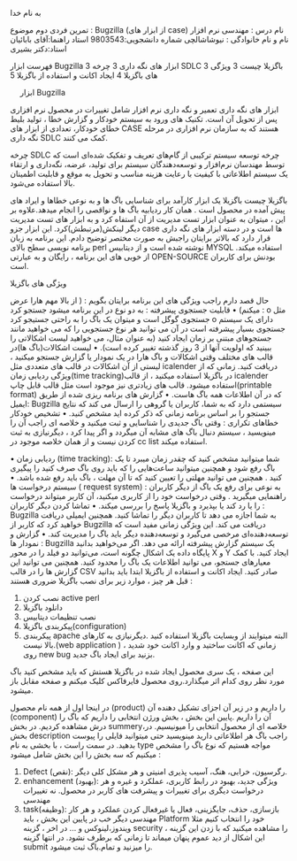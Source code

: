 



به نام خدا

تمرین فردی دوم
موضوع : Bugzilla (از ابزار های case)
نام درس : مهندسی نرم افزار
نام و نام خانوادگی : نیوشاشالچی
شماره دانشجویی:9803543
استاد راهنما:آقای بابائیان
استاد:دکتر بشیری
 








فهرست
ابزار Bugzilla	3
ابزار های نگه داری	3
چرخه SDLC	3
باگزیلا چیست	3
ویژگی های باگزیلا	4
ایجاد اکانت و استفاده از باگزیلا	5






 
ابزار Bugzilla


ابزار های نگه داری
تعمیر و نگه داری نرم افزار شامل تغییرات در محصول نرم افزاری پس از تحویل آن است. تکنیک های ورود به سیستم خودکار و گزارش خطا ، تولید بلیط خطای خودکار، تعدادی از ابزار های CASE هستند که به سازمان نرم افزاری در مرحله نگه داری SDLC کمک می کنند. 


چرخه SDLC
چرخه توسعه سیستم ترکیبی از گام‌های تعریف و تفکیک شده‌ای است که توسط مهندسان نرم‌افزار و توسعه‌دهندگان سیستم برای تولید، عرضه، نگه‌داری و ارتقاء یک سیستم اطلاعاتی با کیفیت با رعایت هزینه مناسب و تحویل به موقع  و قابلیت اطمینان بالا استفاده می‌شود.

باگزیلا چیست 
باگزیلا یک ابزار کارآمد برای شناسایی باگ ها و به نوعی خطاها و ایراد های پیش آمده در محصول است . 
همان کار ردیابیه باگ ها و نواقصی  را انجام میدهد.علاوه بر این ، میتوان به عنوان ابزار تست مدیریت از آن استفاه کرد و به ابزار های تست مدیریت دیگر لینکش(مرتبطش)کرد.
این ابزار جزو case ها است و در دسته ابزار های نگه داری قرار دارد  که بالاتر برایتان راجبش به صورت مختصر توضیح دادم.
این برنامه به زبان برنامه نویسی سطح بالای perl  نوشته شده است و از دیتابیس MYSQL استفاده میکند.
از خوبی های این برنامه ، رایگان و به عبارتی OPEN-SOURCE بودنش برای کاربران است.




ویژگی های باگزیلا











حال قصد دارم راجب ویژگی های این برنامه برایتان بگویم : ( از بالا مهم هارا عرض میکنم)
•	قابلیت جستجوی پیشرفته : به دو نوع در این برنامه میشود جستجو کرد :
o	مثل جستجوی گوگل است و میتوان یک باگ را به راحتی جستیجو کرد 
o	دارای یک سیستم جستجوی بسیار پیشرفته است در آن می توانید هر نوع جستجویی را که می خواهید مانند جستجوهای مبتنی بر زمان ایجاد کنید (به عنوان مثال، می خواهید لیست اشکالاتی را ببینید که اولویت آنها از 3 روز گذشته تغییر کرده است).
•	لیست اشکالات(باگ ها)در قالب های مختلف
وقتی اشکالات و باگ هارا در یک نمودار یا گزارش جستجو میکنید ، لیستی از آن اشکالات در قالب های متعددی مثل icalender دریافت کنید.
زمانی که از ویژگی ردیابی زمان(time tracking)در باگزیلا استفاده میکنید ، از قالب icalender استفاده میشود.
قالب های زیادتری نیز موجود است مثل قالب قابل چاپ(printable format) که در آن اطلاعات همه باگ هاست.
•	گزارش های برنامه ریزی شده از طریق ایمیل:
Bugzilla سیستمی دارد که به شما، کاربران یا گروهی را  ارسال می کند که نتایج جستجو را بر اساس برنامه زمانی که ذکر کرده اید مشخص کنید.
•	تشخیص خودکار خطاهای تکراری :   وقتی باگ جدیدی را شناسایی و ثبت  میکنید و  خلاصه ای راجب آن را مینویسید ، سیستم دنبال باگ های مشابه آن میگردد  و اگر پیدا کرد ، دیگرنیازی به ثبت کردن نیست و از همان خلاصه موجود در cc list استفاده میکند.

•	ردیابی زمان (time tracking): 
شما میتوانید مشخص کنید که چقدر زمان میبرد تا یک باگ رفع شود  و همچنین میتوانید ساعت‌هایی را که باید روی باگ صرف کنید را پیگیری کنید .
همچنین می توانید مهلتی را تعیین کنید که تا آن مهلت ، باگ باید رفع شده باشد.
•	سیستم درخواست ها ( request system) :
به نوعی برای رفع یک باگ از دیگر کاربران راهنمایی میگیرید . وقتی درخواست خود را از کاربری میکنید، آن کاربر میتواند درخواست را یا رد کند یا بپذیرد و باگزیلا پاسخ را بررسی میکند.
•	تماشا کردن دیگر کاربران :
Bugzilla به شما اجازه می دهد تا کاربران دیگر را تماشا کنید. همچنین ایمیلی دریافت خواهید کرد که کاربر از Bugzilla دریافت می کند. این ویژگی زمانی مفید است که توسعه‌دهنده‌ای مرخصی می‌گیرد و توسعه‌دهنده دیگر باید باگ را مدیریت کند.
•	گزارش و نمودار ها :
Bugzilla یک سیستم گزارش پیشرفته ارائه می دهد. اگر می‌خواهید بدانید پایگاه داده یک اشکال چگونه است، می‌توانید دو فیلد را در محور X و Y ایجاد کنید. با کمک معیارهای جستجو، می توانید اطلاعات یک باگ را محدود کنید. همچنین می توانید این گزارش ها را در قالب CSV صادر کنید.
ایجاد اکانت و استفاده از باگزیلا
ابتدا باید بدانید قبل هر چیز ، موارد زیر برای نصب باگزیلا ضروری هستند :
1.	نصب کردن active perl
2.	دانلود باگزیلا
3.	نصب تنظیمات دیتابیس 
4.	پیکربندی باگزیلا(configuration)
5.	پیکربندی apache
البته میتوایند از وبسایت باگزیلا استفاده کنید .دیگرنیازی به کارهای بالا نیست.(web application )
زمانی که اکانت ساختید و وارد اکانت خود شدید ، روی new bug بزنید برای ایجاد باگ جدید.






این صفحه ، یک سری محصول ایجاد شده در باگزیلا هستش که باید مشخص کنید باگ مورد نظر روی کدام اثر میگذارد.روی محصول فایرفاکس کلیک میکنم و صفحه مقابل باز میشود.









در اینجا اول از همه نام محصول (product) را داریم و در زیر آن اجزای تشکیل دهنده آن (component) آن را داریم .پایین این بخش ، بخش ورژن انتخابی را داریم که باگ را درش مشاهده کردیم.
در بخش summery،خلاصه ای از محصول انتخابی را میونیسیم.
در بخش description راجب باگ هر اطلاعاتی دارید مینویسید حتی میتوانید فایلی را پیوست بدهید.
در سمت راست ، با بخشی به نام type مواجه هستیم که نوع باگ را مشخص میکنیم که سه بخش را این بخش شامل میشود :
1.	Defect (نقص): رگرسیون، خرابی، هنگ، آسیب پذیری امنیتی و هر مشکل کلی دیگر.
2.	enhancement (بهبود): ویژگی جدید، بهبود در رابط کاربری، عملکرد و غیره و هر درخواست دیگری برای تغییرات و پیشرفت های کاربر در محصول. نه تغییرات مهندسی
3.	task(وظیفه): بازسازی، حذف، جایگزینی، فعال یا غیرفعال کردن عملکرد و هر کار مهندسی دیگر
خب در پایین این بخش ، باید Platform خود را انتخاب کنیم مثلا ویندوز،لینوکس و ...
در اخر ، گزینه security  را مشاهده میکنید که با زدن این گزینه ، این اشکال از دید عموم پنهان میماند تا زمانی که برطرف نشود.
در انتها گزینه submit را میزنید و تمام.باگ ثبت میشود.
